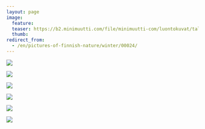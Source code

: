 ```yaml
---
layout: page
image:
  feature:
  teaser: https://b2.minimuutti.com/file/minimuutti-com/luontokuvat/talvi/4/DS44522-245px.jpg
  thumb:
redirect_from:
  - /en/pictures-of-finnish-nature/winter/00024/
---
```


[![](https://b2.minimuutti.com/file/minimuutti-com/luontokuvat/talvi/4/DS44424-800px.jpg)](https://dl.dropboxusercontent.com/sh/ea1wtnz7z734o12/AACc1QfQSb4dxDxhaRWgqnXPa/luontokuvat/talvi/4/DS44424.jpg)

[![](https://b2.minimuutti.com/file/minimuutti-com/luontokuvat/talvi/4/DS44458-800px.jpg)](https://dl.dropboxusercontent.com/sh/ea1wtnz7z734o12/AAD_Fpc4Qg3sko-F6_MslI0Ea/luontokuvat/talvi/4/DS44458.jpg)

[![](https://b2.minimuutti.com/file/minimuutti-com/luontokuvat/talvi/4/DS44470-800px.jpg)](https://dl.dropboxusercontent.com/sh/ea1wtnz7z734o12/AAByMj5J4oJ-BApSaQRb8WQ5a/luontokuvat/talvi/4/DS44470.jpg)

[![](https://b2.minimuutti.com/file/minimuutti-com/luontokuvat/talvi/4/DS44493-800px.jpg)](https://dl.dropboxusercontent.com/sh/ea1wtnz7z734o12/AADhePczBx91TUFKcxlRHK8la/luontokuvat/talvi/4/DS44493.jpg)

[![](https://b2.minimuutti.com/file/minimuutti-com/luontokuvat/talvi/4/DS44519-800px.jpg)](https://dl.dropboxusercontent.com/sh/ea1wtnz7z734o12/AABj2Hlef1-gHYyNOv5aHNM-a/luontokuvat/talvi/4/DS44519.jpg)

[![](https://b2.minimuutti.com/file/minimuutti-com/luontokuvat/talvi/4/DS44522-800px.jpg)](https://dl.dropboxusercontent.com/sh/ea1wtnz7z734o12/AAD8eo7L8h7xiIiz_XXb7oBLa/luontokuvat/talvi/4/DS44522.jpg)
